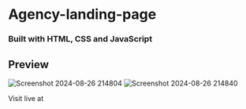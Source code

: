 # Agency-landing-page
### Built with HTML, CSS and JavaScript

## Preview 
![Screenshot 2024-08-26 214804](https://github.com/user-attachments/assets/3dfe51c7-c449-4bce-a1e1-065349be58de)
![Screenshot 2024-08-26 214840](https://github.com/user-attachments/assets/9a71fa8d-4b1f-4909-8eb7-2caffca9e886)

Visit live at 

